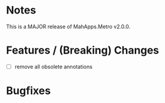 # Notes

This is a MAJOR release of MahApps.Metro v2.0.0.

# Features / (Breaking) Changes

- [ ] remove all obsolete annotations

# Bugfixes
